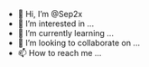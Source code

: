 - 👋 Hi, I’m @Sep2x
- 👀 I’m interested in ...
- 🌱 I’m currently learning ...
- 💞️ I’m looking to collaborate on ...
- 📫 How to reach me ...

<!---
Sep2x/Sep2x is a ✨ special ✨ repository because its `README.md` (this file) appears on your GitHub profile.
You can click the Preview link to take a look at your changes.
--->
<!DOCTYPE html>
<html lang="en">
  <head>
    <meta charset="UTF-8" />
    <meta
      name="viewport"
      content="width=device-width, initial-scale=1.0"
    />
    <title>3D Laboratory Setting</title>
    <style>
      body {
        margin: 0;
      }
    </style>
  </head>
  <body>
    <script type="module">
      import * as THREE from 'https://threejsfundamentals.org/threejs/resources/threejs/r132/build/three.module.js';

      // Create scene
      const scene = new THREE.Scene();

      // Create camera
      const camera = new THREE.PerspectiveCamera(
        75,
        window.innerWidth / window.innerHeight,
        0.1,
        1000
      );
      camera.position.z = 5;

      // Create renderer
      const renderer = new THREE.WebGLRenderer();
      renderer.setSize(window.innerWidth, window.innerHeight);
      document.body.appendChild(renderer.domElement);

      // Create room
      const roomGeometry = new THREE.BoxGeometry(10, 5, 10);
      const roomMaterial = new THREE.MeshBasicMaterial({ color: 0xaaaaaa, side: THREE.BackSide });
      const room = new THREE.Mesh(roomGeometry, roomMaterial);
      scene.add(room);

      // Create equipment (cylinder)
      const cylinderGeometry = new THREE.CylinderGeometry(1, 1, 3, 32);
      const cylinderMaterial = new THREE.MeshBasicMaterial({ color: 0x00ff00 });
      const cylinder = new THREE.Mesh(cylinderGeometry, cylinderMaterial);
      scene.add(cylinder);

      // Set cylinder dimensions
      const diameter = 2; // Diameter of the cylinder
      const length = 4;   // Length of the cylinder
      cylinder.scale.set(diameter / 2, length / 2, diameter / 2);

      // Animation loop
      function animate() {
        requestAnimationFrame(animate);

        // Rotate the cylinder
        cylinder.rotation.x += 0.01;
        cylinder.rotation.y += 0.01;

        renderer.render(scene, camera);
      }

      // Handle window resize
      window.addEventListener('resize', () => {
        const newWidth = window.innerWidth;
        const newHeight = window.innerHeight;

        camera.aspect = newWidth / newHeight;
        camera.updateProjectionMatrix();

        renderer.setSize(newWidth, newHeight);
      });

      animate();
    </script>
  </body>
</html>
